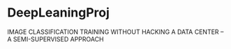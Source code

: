 # DeepLeaningProj
IMAGE CLASSIFICATION TRAINING WITHOUT HACKING A DATA CENTER – A SEMI-SUPERVISED APPROACH
